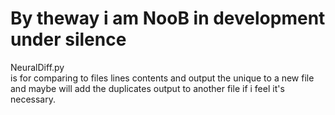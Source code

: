 <h1>By theway i am NooB in development under silence</h1>


NeuralDiff.py
<br>is for comparing to files lines contents and output the unique to a new file and maybe will add the duplicates output to another file if i feel it's necessary.
